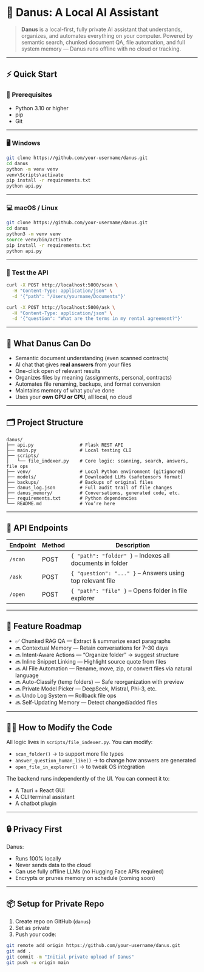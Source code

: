 # 🧠 Danus: A Local AI Assistant

> **Danus** is a local-first, fully private AI assistant that understands, organizes, and automates everything on your computer. Powered by semantic search, chunked document QA, file automation, and full system memory — Danus runs offline with no cloud or tracking.

---

## ⚡ Quick Start

### 🧰 Prerequisites

- Python 3.10 or higher
- pip
- Git

---

### 🖥️ Windows

```bash
git clone https://github.com/your-username/danus.git
cd danus
python -m venv venv
venv\Scripts\activate
pip install -r requirements.txt
python api.py
```

---

### 💻 macOS / Linux

```bash
git clone https://github.com/your-username/danus.git
cd danus
python3 -m venv venv
source venv/bin/activate
pip install -r requirements.txt
python api.py
```

---

### 🧪 Test the API

```bash
curl -X POST http://localhost:5000/scan \
  -H "Content-Type: application/json" \
  -d '{"path": "/Users/yourname/Documents"}'

curl -X POST http://localhost:5000/ask \
  -H "Content-Type: application/json" \
  -d '{"question": "What are the terms in my rental agreement?"}'
```

---

## 🧠 What Danus Can Do

- Semantic document understanding (even scanned contracts)
- AI chat that gives **real answers** from your files
- One-click open of relevant results
- Organizes files by meaning (assignments, personal, contracts)
- Automates file renaming, backups, and format conversion
- Maintains memory of what you've done
- Uses your **own GPU or CPU**, all local, no cloud

---

## 🗂️ Project Structure

```plaintext
danus/
├── api.py                 # Flask REST API
├── main.py                # Local testing CLI
├── scripts/
│   └── file_indexer.py    # Core logic: scanning, search, answers, file ops
├── venv/                  # Local Python environment (gitignored)
├── models/                # Downloaded LLMs (safetensors format)
├── backups/               # Backups of original files
├── danus_log.json         # Full audit trail of file changes
├── danus_memory/          # Conversations, generated code, etc.
├── requirements.txt       # Python dependencies
└── README.md              # You’re here
```

---

## 💬 API Endpoints

| Endpoint | Method | Description                                               |
| -------- | ------ | --------------------------------------------------------- |
| `/scan`  | POST   | `{ "path": "folder" }` – Indexes all documents in folder  |
| `/ask`   | POST   | `{ "question": "..." }` – Answers using top relevant file |
| `/open`  | POST   | `{ "path": "file" }` – Opens folder in file explorer      |

---

## 🔮 Feature Roadmap

- ✅ Chunked RAG QA — Extract & summarize exact paragraphs
- 🔜 Contextual Memory — Retain conversations for 7–30 days
- 🔜 Intent-Aware Actions — “Organize folder” → suggest structure
- 🔜 Inline Snippet Linking — Highlight source quote from files
- 🔜 AI File Automation — Rename, move, zip, or convert files via natural language
- 🔜 Auto-Classify (temp folders) — Safe reorganization with preview
- 🔜 Private Model Picker — DeepSeek, Mistral, Phi-3, etc.
- 🔜 Undo Log System — Rollback file ops
- 🔜 Self-Updating Memory — Detect changed/added files

---

## 👩‍💻 How to Modify the Code

All logic lives in `scripts/file_indexer.py`. You can modify:

- `scan_folder()` → to support more file types
- `answer_question_human_like()` → to change how answers are generated
- `open_file_in_explorer()` → to tweak OS integration

The backend runs independently of the UI. You can connect it to:

- A Tauri + React GUI
- A CLI terminal assistant
- A chatbot plugin

---

## 🔒 Privacy First

Danus:

- Runs 100% locally
- Never sends data to the cloud
- Can use fully offline LLMs (no Hugging Face APIs required)
- Encrypts or prunes memory on schedule (coming soon)

---

## 📦 Setup for Private Repo

1. Create repo on GitHub (`danus`)
2. Set as private
3. Push your code:

```bash
git remote add origin https://github.com/your-username/danus.git
git add .
git commit -m "Initial private upload of Danus"
git push -u origin main
```
